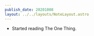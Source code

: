 ```yaml
---
publish_date: 20201008
layout: ../../layouts/NoteLayout.astro
---
```

- Started reading The One Thing.
